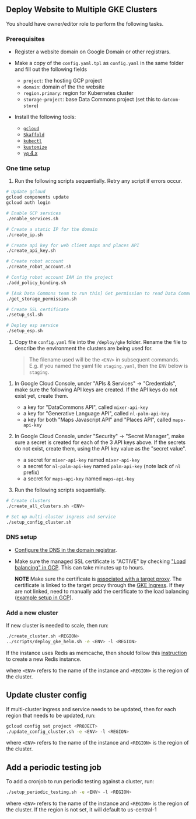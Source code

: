 ## Deploy Website to Multiple GKE Clusters

You should have owner/editor role to perform the following tasks.

### Prerequisites

- Register a website domain on Google Domain or other registrars.

- Make a copy of the `config.yaml.tpl` as `config.yaml` in the same folder and fill out the following
  fields

  - `project`: the hosting GCP project
  - `domain`: domain of the the website
  - `region.primary`: region for Kubernetes cluster
  - `storage-project`: base Data Commons project (set this to `datcom-store`)

- Install the following tools:

  - [`gcloud`](https://cloud.google.com/sdk/docs/install)
  - [`Skaffold`](https://skaffold.dev/docs/install/)
  - [`kubectl`](https://kubernetes.io/docs/tasks/tools/install-kubectl/)
  - [`kustomize`](https://kustomize.io/)
  - [`yq` 4.x](https://github.com/mikefarah/yq#install)

### One time setup

1. Run the following scripts sequentially. Retry any script if errors occur.

```bash
# Update gcloud
gcloud components update
gcloud auth login

# Enable GCP services
./enable_services.sh

# Create a static IP for the domain
./create_ip.sh

# Create api key for web client maps and places API
./create_api_key.sh

# Create robot account
./create_robot_account.sh

# Config robot account IAM in the project
./add_policy_binding.sh

# [Ask Data Commons team to run this] Get permission to read Data Commons data
./get_storage_permission.sh

# Create SSL certificate
./setup_ssl.sh

# Deploy esp service
./setup_esp.sh
```

1. Copy the `config.yaml` file into the `/deploy/gke` folder. Rename
the file to describe the environment the clusters are being used for.

    > The filename used will be the `<ENV>` in subsequent commands. E.g. if you
    > named the yaml file `staging.yaml`, then the `ENV` below is `staging`.

<!-- TODO: Write a shell script to handle the next two steps -->
1. In Google Cloud Console, under "APIs & Services" -> "Credentials", make sure
   the following API keys are created. If the API keys do not exist yet, create
   them.
   - a key for "DataCommons API", called `mixer-api-key`
   - a key for "Generative Language API", called `nl-palm-api-key`
   - a key for both "Maps Javascript API" and "Places API", called `maps-api-key`

2. In Google Cloud Console, under "Security" -> "Secret Manager", make sure
   a secret is created for each of the 3 API keys above. If the secrets do not
   exist, create them, using the API key value as the "secret value".
   - a secret for `mixer-api-key` named `mixer-api-key`
   - a secret for `nl-palm-api-key` named `palm-api-key` (note lack of `nl` prefix)
   - a secret for `maps-api-key` named `maps-api-key`

3. Run the following scripts sequentially.
  
```bash
# Create clusters
./create_all_clusters.sh <ENV>

# Set up multi-cluster ingress and service
./setup_config_cluster.sh
```

### DNS setup

- [Configure the DNS in the domain
  registrar](https://cloud.google.com/load-balancing/docs/ssl-certificates/google-managed-certs#update-dns).

- Make sure the managed SSL certificate is "ACTIVE" by checking ["Load
  balancing" in
  GCP](https://pantheon.corp.google.com/net-services/loadbalancing/advanced/sslCertificates/list?project=<PROJECT_ID>&sslCertificateTablesize=50).
  This can take minutes up to hours.

  **NOTE** Make sure the certificate is [associated with a target
  proxy](https://cloud.google.com/load-balancing/docs/ssl-certificates/troubleshooting#certificate-managed-status).
  The certificate is linked to the target proxy through the [GKE
  Ingress](mci.yaml.tpl). If they are not linked, need to manually add the
  certificate to the load balancing ([example setup in GCP](ssl.png)).

### Add a new cluster

If new cluster is needed to scale, then run:

```bash
./create_cluster.sh <REGION>
../scripts/deploy_gke_helm.sh -e <ENV> -l <REGION>
```

If the instance uses Redis as memcache, then should follow this [instruction](../docs/redis.md)
to create a new Redis instance.

where `<ENV>` refers to the name of the instance and `<REGION>` is the region of the cluster.

## Update cluster config

If multi-cluster ingress and service needs to be updated, then for each region that needs to be updated, run:

```bash
gcloud config set project <PROJECT>
./update_config_cluster.sh -e <ENV> -l <REGION>
```

where `<ENV>` refers to the name of the instance and `<REGION>` is the region of the cluster.

## Add a periodic testing job

To add a cronjob to run periodic testing against a cluster, run:

```bash
./setup_periodic_testing.sh -e <ENV> -l <REGION>
```

where `<ENV>` refers to the name of the instance and `<REGION>` is the region of the cluster.
If the region is not set, it will default to us-central-1
